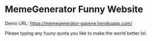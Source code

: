 # MemeGenerator Funny Website

Demo URL: https://memegenerator-gavene.herokuapp.com/

Please typing any fuuny quota you like to make the world better lol.
